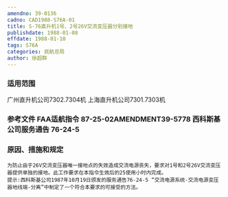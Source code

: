 ```yaml
---
amendno: 39-0136  
cadno: CAD1988-S76A-01  
title: S-76直升机1号、2号26V交流变压器分别接地  
publishdate: 1988-01-08  
effdate: 1988-01-10  
tags: S76A  
categories: 民航总局  
author: 徐超群  
---
```

  
### 适用范围  
广州直升机公司7302.7304机     上海直升机公司7301.7303机  
  
<!--more-->  
### 参考文件    FAA适航指令 87-25-02AMENDMENT39-5778 西科斯基公司服务通告 76-24-5  
  
### 原因、措施和规定  
    为防止由于26V交流变压器唯一接地点的失效造成交流电源丧失，要求对1号和2号26V交流变压器提供单独的接地。此工作要求在本指令生效后的25使用小时内完成。  
    提示:西科斯基公司1987年10月19日颁发的服务通告76-24-5 “交流电源系统-交流电源变压器地线端-分离”中制定了一个符合本要求的可接受的方法。  
